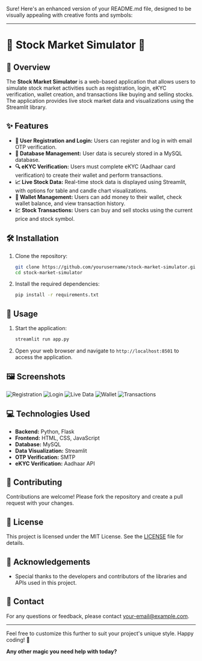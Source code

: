 Sure! Here's an enhanced version of your README.md file, designed to be visually appealing with creative fonts and symbols:

---

# 🌟 **Stock Market Simulator** 🌟

## 📖 **Overview**
The **Stock Market Simulator** is a web-based application that allows users to simulate stock market activities such as registration, login, eKYC verification, wallet creation, and transactions like buying and selling stocks. The application provides live stock market data and visualizations using the Streamlit library.

## ✨ **Features**
- **🔑 User Registration and Login:** Users can register and log in with email OTP verification.
- **💾 Database Management:** User data is securely stored in a MySQL database.
- **🔍 eKYC Verification:** Users must complete eKYC (Aadhaar card verification) to create their wallet and perform transactions.
- **📈 Live Stock Data:** Real-time stock data is displayed using Streamlit, with options for table and candle chart visualizations.
- **💼 Wallet Management:** Users can add money to their wallet, check wallet balance, and view transaction history.
- **💹 Stock Transactions:** Users can buy and sell stocks using the current price and stock symbol.

## 🛠️ **Installation**
1. Clone the repository:
   ```bash
   git clone https://github.com/yourusername/stock-market-simulator.git
   cd stock-market-simulator
   ```
2. Install the required dependencies:
   ```bash
   pip install -r requirements.txt
   ```

## 🚀 **Usage**
1. Start the application:
   ```bash
   streamlit run app.py
   ```
2. Open your web browser and navigate to `http://localhost:8501` to access the application.

## 🖼️ **Screenshots**
![Registration](path/to/registration_screenshot.png)
![Login](path/to/login_screenshot.png)
![Live Data](path/to/livedata_screenshot.png)
![Wallet](path/to/wallet_screenshot.png)
![Transactions](path/to/transactions_screenshot.png)

## 💻 **Technologies Used**
- **Backend:** Python, Flask
- **Frontend:** HTML, CSS, JavaScript
- **Database:** MySQL
- **Data Visualization:** Streamlit
- **OTP Verification:** SMTP
- **eKYC Verification:** Aadhaar API

## 🤝 **Contributing**
Contributions are welcome! Please fork the repository and create a pull request with your changes.

## 📜 **License**
This project is licensed under the MIT License. See the [LICENSE](LICENSE) file for details.

## 🙏 **Acknowledgements**
- Special thanks to the developers and contributors of the libraries and APIs used in this project.

## 📧 **Contact**
For any questions or feedback, please contact [your-email@example.com](mailto:your-email@example.com).

---

Feel free to customize this further to suit your project's unique style. Happy coding! 🌟

**Any other magic you need help with today?**
